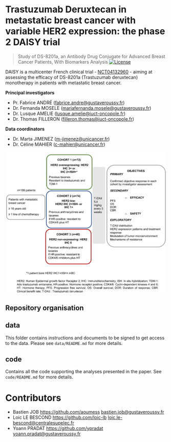 # Trastuzumab Deruxtecan in metastatic breast cancer with variable HER2 expression: the phase 2 DAISY trial
> Study of DS-8201a, an Antibody Drug Conjugate for Advanced Breast Cancer Patients, With Biomarkers Analysis
[![License](https://img.shields.io/badge/License-BSD_3--Clause-blue.svg)](https://opensource.org/licenses/BSD-3-Clause)

DAISY is a multicenter French clinical trial - [NCT04132960](https://www.clinicaltrials.gov/ct2/show/NCT04132960) - aiming
at assessing the efficacy of DS-8201a (Trastuzumab deruxtecan)  monotherapy in patients with metastatic breast cancer.

**Principal investigators**
- Pr. Fabrice ANDRÉ (fabrice.andre@gustaveroussy.fr)
- Dr. Fernanda MOSELE (mariafernanda.mosele@gustaveroussy.fr)
- Dr. Lusque AMELIE (lusque.amelie@iuct-oncopole.fr)
- Dr. Thomas FILLERON (filleron.thomas@iuct-oncopole.fr)

**Data coordinators**
- Dr. Marta JIMENEZ (m-jimenez@unicancer.fr)
- Dr. Céline MAHIER (c-mahier@unicancer.fr)


<img src="img/main.png" align="middle" />

## Repository organisation

## data

This folder contains instructions and documents to be signed to get access to the data. Please see `data/README.md` for
more details.

## code

Contains all the code supporting the analyses presented in the paper. See `code/README.md` for more details.

# Contributors

- Bastien JOB <https://github.com/aoumess> bastien.job@gustaveroussy.fr
- Loic LE BESCOND <https://github.com/loic-lb> loic.le-bescond@centralesupelec.fr
- Yoann PRADAT <https://github.com/ypradat> yoann.pradat@gustaveroussy.fr
